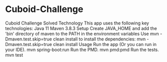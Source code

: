 # Cuboid-Challenge
Cuboid Challenge Solved
Technology
This app uses the following key technologies:
Java 11
Maven 3.8.3
Setup
Create JAVA_HOME and add the 'bin' directory of maven to the PATH in the environment variables Use mvn -Dmaven.test.skip=true clean install to install the dependencies:
mvn -Dmaven.test.skip=true clean install
Usage
Run the app (Or you can run in your IDE).
mvn spring-boot:run
Run the PMD.
mvn pmd:pmd
Run the tests.
mvn test

